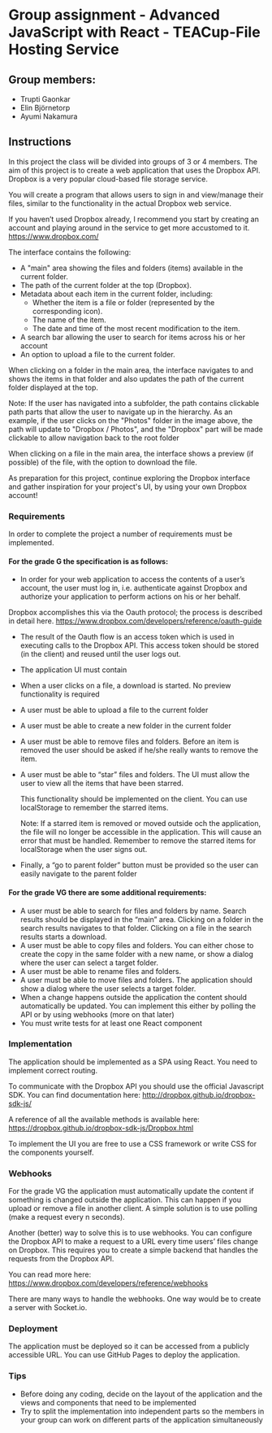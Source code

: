 # Group assignment - Advanced JavaScript with React - TEACup-File Hosting Service

## Group members:
* Trupti Gaonkar
* Elin Björnetorp
* Ayumi Nakamura

## Instructions
In this project the class will be divided into groups of 3 or 4 members. The aim of this project is to create a web application that uses the Dropbox API. Dropbox is a very popular cloud-based file storage service.

You will create a program that allows users to sign in and view/manage their files, similar to the functionality in the actual Dropbox web service.

If you haven’t used Dropbox already, I recommend you start by creating an account and playing around in the service to get more accustomed to it.
https://www.dropbox.com/

The interface contains the following:

* A "main" area showing the files and folders (items) available in the current folder.
* The path of the current folder at the top (Dropbox).
* Metadata about each item in the current folder, including:
  * Whether the item is a file or folder (represented by the corresponding icon).
  * The name of the item.
  * The date and time of the most recent modification to the item.
* A search bar allowing the user to search for items across his or her account
* An option to upload a file to the current folder.

When clicking on a folder in the main area, the interface navigates to and shows the items in that folder and also updates the path of the current folder displayed at the top.

Note: If the user has navigated into a subfolder, the path contains clickable path parts that allow the user to navigate up in the hierarchy. As an example, if the user clicks on the "Photos" folder in the image above, the path will update to "Dropbox / Photos", and the "Dropbox" part will be made clickable to allow navigation back to the root folder

When clicking on a file in the main area, the interface shows a preview (if possible) of the file, with the option to download the file.

As preparation for this project, continue exploring the Dropbox interface and gather inspiration for your project's UI, by using your own Dropbox account!


### Requirements

In order to complete the project a number of requirements must be implemented.

#### For the grade G the specification is as follows:

* In order for your web application to access the contents of a user’s account, the user must log in, i.e. authenticate against Dropbox and authorize your application to perform actions on his or her behalf.

Dropbox accomplishes this via the Oauth protocol; the process is described in detail here.
https://www.dropbox.com/developers/reference/oauth-guide
* The result of the Oauth flow is an access token which is used in executing calls to the Dropbox API. This access token should be stored (in the client) and reused until the user logs out.
* The application UI must contain

* When a user clicks on a file, a download is started. No preview functionality is required
* A user must be able to upload a file to the current folder
* A user must be able to create a new folder in the current folder
* A user must be able to remove files and folders. Before an item is removed the user should be asked if he/she really wants to remove the item.
* A user must be able to “star” files and folders. The UI must allow the user to view all the items that have been starred.

  This functionality should be implemented on the client. You can use localStorage to remember the starred items.
  
  Note: If a starred item is removed or moved outside och the application, the file will no longer be accessible in the         application. This will cause an error that must be handled. Remember to remove the starred items for localStorage when the user signs out.
* Finally, a “go to parent folder” button must be provided so the user can easily navigate to the parent folder

#### For the grade VG there are some additional requirements:

* A user must be able to search for files and folders by name. Search results should be displayed in the “main” area. Clicking on a folder in the search results navigates to that folder. Clicking on a file in the search results starts a download.
* A user must be able to copy files and folders. You can either chose to create the copy in the same folder with a new name, or show a dialog where the user can select a target folder.
* A user must be able to rename files and folders.
* A user must be able to move files and folders. The application should show a dialog where the user selects a target folder.
* When a change happens outside the application the content should automatically be updated. You can implement this either by polling the API or by using webhooks (more on that later)
* You must write tests for at least one React component


### Implementation

The application should be implemented as a SPA using React. You need to implement correct routing.

To communicate with the Dropbox API you should use the official Javascript SDK. You can find documentation here:
http://dropbox.github.io/dropbox-sdk-js/

A reference of all the available methods is available here:
https://dropbox.github.io/dropbox-sdk-js/Dropbox.html

To implement the UI you are free to use a CSS framework or write CSS for the components yourself.

### Webhooks

For the grade VG the application must automatically update the content if something is changed outside the application. This can happen if you upload or remove a file in another client. A simple solution is to use polling (make a request every n seconds).

Another (better) way to solve this is to use webhooks. You can configure the Dropbox API to make a request to a URL every time users’ files change on Dropbox. This requires you to create a simple backend that handles the requests from the Dropbox API.

You can read more here:
https://www.dropbox.com/developers/reference/webhooks

There are many ways to handle the webhooks. One way would be to create a server with Socket.io.

### Deployment
The application must be deployed so it can be accessed from a publicly accessible URL. You can use GitHub Pages to deploy the application.

### Tips
* Before doing any coding, decide on the layout of the application and the views and components that need to be implemented
* Try to split the implementation into independent parts so the members in your group can work on different parts of the application simultaneously 




